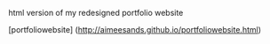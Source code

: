 
html version of my redesigned portfolio website

[portfoliowebsite] (http://aimeesands.github.io/portfoliowebsite.html)
